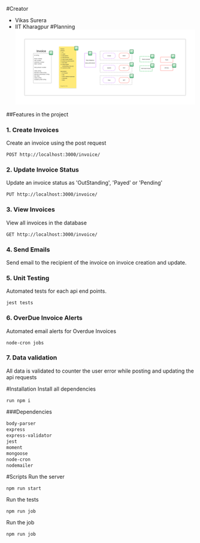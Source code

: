 #Creator
- Vikas Surera
- IIT Kharagpur
#Planning
![alt text](./Invoice%20api.png)

##Features in the project
### 1. Create Invoices
Create an invoice using the post request
```
POST http://localhost:3000/invoice/
```
### 2. Update Invoice Status
Update an invoice status as 'OutStanding', 'Payed' or 'Pending'
```
PUT http://localhost:3000/invoice/
```
### 3. View Invoices
View all invoices in the database
```
GET http://localhost:3000/invoice/
```
### 4. Send Emails
Send email to the recipient of the invoice on invoice creation and update.
### 5. Unit Testing
Automated tests for each api end points.
```
jest tests
```
### 6. OverDue Invoice Alerts
Automated email alerts for Overdue Invoices
```
node-cron jobs
```

### 7. Data validation
All data is validated to counter the user error while posting and updating the api requests

#Installation
Install all dependencies
```
run npm i
```

###Dependencies
```
body-parser
express
express-validator
jest
moment
mongoose
node-cron
nodemailer
```

#Scripts
Run the server
```
npm run start
```
Run the tests
```
npm run job
```
Run the job
```
npm run job
```
